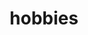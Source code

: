 ---
layout: resume_list
title: hobbies
icon: assets/frog.png
icon_caption: "A favorite quote of mine which always gets me through the day: \"Eat a live frog first thing in the morning and nothing worse will happen to you the rest of the day.\" - Mark Twain"
lists:
  - title: Art, Sports, Games, Music, Fun ;)
    items:
      - name: Digital Art
        description: "I started doodling earlier than I could remember and took some drawing classes at 8. I've been drawing with my tablet & iPad for 4 years now. I've created art merchandise for my high school's Anime Club fund-raising expo. I'm still an amateur but I'm proud to say that one of my drawing was featured on <a href=\"https://aminoapps.com/c/art/page/blog/eat-that-frog/MVhk_ugarMWx1gr1q6RXNa162Qqzak\" target=\"_blank\">Art Amino</a> with 600+ likes."
      - name: Recreational Sports
        description: "I enjoy a wide range of recreational sports: swimming, cycling, hiking, jogging... you name it! Between the age of 8 and 11, I trained for 4 hours every weekend with a professional swimming team."
      - name: Game Development
        description: In high school, my two best friends and I replaced our in-class PowerPoint presentations with Visual Novel Games we made in Ren'Py, a game development engine. I've also developed a chess engine for this platform as a side project.
      - name: Music & Video Games with Great Music
        description: "From age 6 to 12, I took Electronic Keyboard classes for two hours everyday and achieved the highest level of certificate. Although I no longer play instruments, my passion for music lives on with my collections of video games with awesome soundtracks. To name a few: Undertale, The World Ends With You, Patapon."
---